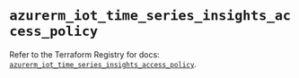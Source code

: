 # `azurerm_iot_time_series_insights_access_policy`

Refer to the Terraform Registry for docs: [`azurerm_iot_time_series_insights_access_policy`](https://registry.terraform.io/providers/hashicorp/azurerm/3.86.0/docs/resources/iot_time_series_insights_access_policy).
